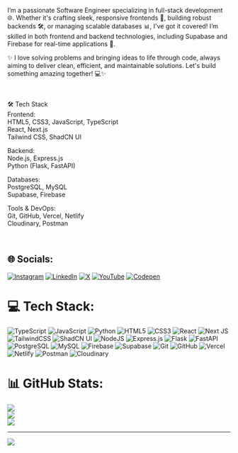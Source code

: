 I’m a passionate Software Engineer specializing in full-stack development 🌐. Whether it's crafting sleek, responsive frontends 🎨, building robust backends 🛠️, or managing scalable databases 📊, I've got it covered! I’m skilled in both frontend and backend technologies, including Supabase and Firebase for real-time applications 🚀.

✨ I love solving problems and bringing ideas to life through code, always aiming to deliver clean, efficient, and maintainable solutions. Let's build something amazing together! 💻✨

<br>

🛠️ Tech Stack  
Frontend:  
HTML5, CSS3, JavaScript, TypeScript  
React, Next.js  
Tailwind CSS, ShadCN UI  

Backend:  
Node.js, Express.js  
Python (Flask, FastAPI)

Databases:  
PostgreSQL, MySQL  
Supabase, Firebase  

Tools & DevOps:  
Git, GitHub, Vercel, Netlify  
Cloudinary, Postman  

<br>

## 🌐 Socials:
[![Instagram](https://img.shields.io/badge/Instagram-%23E4405F.svg?logo=Instagram&logoColor=white)](https://instagram.com/amosenterprises) 
[![LinkedIn](https://img.shields.io/badge/LinkedIn-%230077B5.svg?logo=linkedin&logoColor=white)](https://linkedin.com/in/amos-oluoch) 
[![X](https://img.shields.io/badge/X-black.svg?logo=X&logoColor=white)](https://x.com/@AmosOluoch77859) 
[![YouTube](https://img.shields.io/badge/YouTube-%23FF0000.svg?logo=YouTube&logoColor=white)](https://youtube.com/@UCrDAVpFM-c6vfAt4qdZv3jg) 
[![Codepen](https://img.shields.io/badge/Codepen-000000?style=for-the-badge&logo=codepen&logoColor=white)](https://codepen.io/@aoluoch) 

# 💻 Tech Stack:
![TypeScript](https://img.shields.io/badge/typescript-%23007ACC.svg?style=for-the-badge&logo=typescript&logoColor=white) 
![JavaScript](https://img.shields.io/badge/javascript-%23323330.svg?style=for-the-badge&logo=javascript&logoColor=%23F7DF1E) 
![Python](https://img.shields.io/badge/python-%23323330.svg?style=for-the-badge&logo=python&logoColor=%23FFD43B) 
![HTML5](https://img.shields.io/badge/html5-%23E34F26.svg?style=for-the-badge&logo=html5&logoColor=white) 
![CSS3](https://img.shields.io/badge/css3-%231572B6.svg?style=for-the-badge&logo=css3&logoColor=white) 
![React](https://img.shields.io/badge/react-%2320232a.svg?style=for-the-badge&logo=react&logoColor=%2361DAFB) 
![Next JS](https://img.shields.io/badge/Next-black?style=for-the-badge&logo=next.js&logoColor=white) 
![TailwindCSS](https://img.shields.io/badge/tailwindcss-%2338B2AC.svg?style=for-the-badge&logo=tailwind-css&logoColor=white) 
![ShadCN UI](https://img.shields.io/badge/shadcn-ui-%23000.svg?style=for-the-badge&logo=react&logoColor=white) 
![NodeJS](https://img.shields.io/badge/node.js-6DA55F?style=for-the-badge&logo=node.js&logoColor=white) 
![Express.js](https://img.shields.io/badge/express.js-%23404d59.svg?style=for-the-badge&logo=express&logoColor=white) 
![Flask](https://img.shields.io/badge/flask-%23000.svg?style=for-the-badge&logo=flask&logoColor=white) 
![FastAPI](https://img.shields.io/badge/fastapi-%23009688.svg?style=for-the-badge&logo=fastapi&logoColor=white) 
![PostgreSQL](https://img.shields.io/badge/postgres-%23316192.svg?style=for-the-badge&logo=postgresql&logoColor=white) 
![MySQL](https://img.shields.io/badge/mysql-4479A1.svg?style=for-the-badge&logo=mysql&logoColor=white) 
![Firebase](https://img.shields.io/badge/firebase-%23039BE5.svg?style=for-the-badge&logo=firebase) 
![Supabase](https://img.shields.io/badge/Supabase-3ECF8E?style=for-the-badge&logo=supabase&logoColor=white) 
![Git](https://img.shields.io/badge/git-%23F05033.svg?style=for-the-badge&logo=git&logoColor=white) 
![GitHub](https://img.shields.io/badge/github-%23121011.svg?style=for-the-badge&logo=github&logoColor=white) 
![Vercel](https://img.shields.io/badge/vercel-%23000000.svg?style=for-the-badge&logo=vercel&logoColor=white) 
![Netlify](https://img.shields.io/badge/netlify-%23000000.svg?style=for-the-badge&logo=netlify&logoColor=#00C7B7) 
![Postman](https://img.shields.io/badge/Postman-FF6C37?style=for-the-badge&logo=postman&logoColor=white) 
![Cloudinary](https://img.shields.io/badge/Cloudinary-3448C5?style=for-the-badge&logo=cloudinary&logoColor=white) 

# 📊 GitHub Stats:
![](https://github-readme-stats.vercel.app/api?username=aoluoch&theme=dark&hide_border=true&include_all_commits=true&count_private=true)<br/>
![](https://github-readme-streak-stats.herokuapp.com/?user=aoluoch&theme=dark&hide_border=true)<br/>
![](https://github-readme-stats.vercel.app/api/top-langs/?username=aoluoch&theme=dark&hide_border=true&include_all_commits=true&count_private=true&layout=compact)

---
[![](https://visitcount.itsvg.in/api?id=aoluoch&icon=0&color=0)](https://visitcount.itsvg.in)

